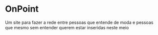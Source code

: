 # OnPoint
Um site para fazer a rede entre pessoas que entende de moda e pessoas que mesmo sem entender querem estar inseridas neste meio
